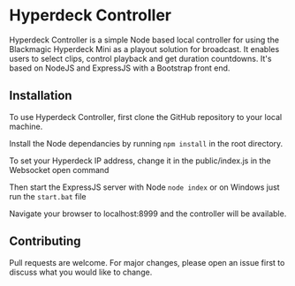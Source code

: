 # Hyperdeck Controller

Hyperdeck Controller is a simple Node based local controller for using the Blackmagic Hyperdeck Mini as a playout solution for broadcast. It enables users to select clips, control playback and get duration countdowns. It's based on NodeJS and ExpressJS with a Bootstrap front end.

## Installation

To use Hyperdeck Controller, first clone the GitHub repository to your local machine.

Install the Node dependancies by running ```npm install``` in the root directory.

To set your Hyperdeck IP address, change it in the public/index.js in the Websocket open command

Then start the ExpressJS server with Node ```node index``` or on Windows just run the ```start.bat``` file

Navigate your browser to localhost:8999 and the controller will be available.

## Contributing

Pull requests are welcome. For major changes, please open an issue first
to discuss what you would like to change.
